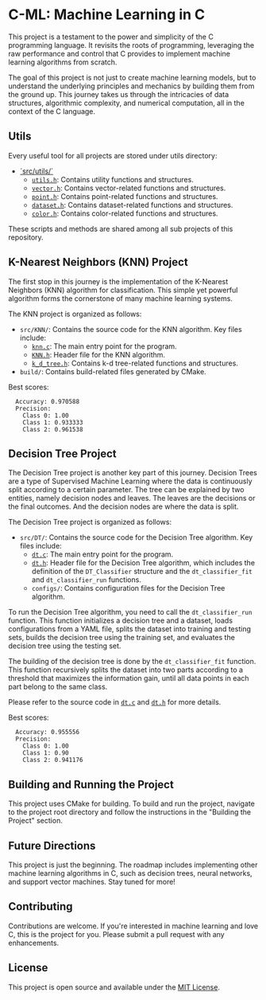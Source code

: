 # C-ML: Machine Learning in C

This project is a testament to the power and simplicity of the C programming language. It revisits the roots of programming, leveraging the raw performance and control that C provides to implement machine learning algorithms from scratch.

The goal of this project is not just to create machine learning models, but to understand the underlying principles and mechanics by building them from the ground up. This journey takes us through the intricacies of data structures, algorithmic complexity, and numerical computation, all in the context of the C language.

## Utils
Every useful tool for all projects are stored under utils directory:
- [´src/utils/´](src/utils/)
  - [`utils.h`](src/KNN/utils.h): Contains utility functions and structures.
  - [`vector.h`](src/KNN/vector.h): Contains vector-related functions and structures.
  - [`point.h`](src/KNN/point.h): Contains point-related functions and structures.
  - [`dataset.h`](src/KNN/dataset.h): Contains dataset-related functions and structures.
  - [`color.h`](src/KNN/color.h): Contains color-related functions and structures.

These scripts and methods are shared among all sub projects of this repository.

## K-Nearest Neighbors (KNN) Project

The first stop in this journey is the implementation of the K-Nearest Neighbors (KNN) algorithm for classification. This simple yet powerful algorithm forms the cornerstone of many machine learning systems.

The KNN project is organized as follows:

- `src/KNN/`: Contains the source code for the KNN algorithm. Key files include:
  - [`knn.c`](src/KNN/knn.c): The main entry point for the program.
  - [`KNN.h`](src/KNN/KNN.h): Header file for the KNN algorithm.
  - [`k_d_tree.h`](src/KNN/k_d_tree.h): Contains k-d tree-related functions and structures.
- `build/`: Contains build-related files generated by CMake.

Best scores:
```
  Accuracy: 0.970588
  Precision:
    Class 0: 1.00
    Class 1: 0.933333
    Class 2: 0.961538
```
## Decision Tree Project

The Decision Tree project is another key part of this journey. Decision Trees are a type of Supervised Machine Learning where the data is continuously split according to a certain parameter. The tree can be explained by two entities, namely decision nodes and leaves. The leaves are the decisions or the final outcomes. And the decision nodes are where the data is split.

The Decision Tree project is organized as follows:

- `src/DT/`: Contains the source code for the Decision Tree algorithm. Key files include:
  - [`dt.c`](src/DT/dt.c): The main entry point for the program.
  - [`dt.h`](src/DT/dt.h): Header file for the Decision Tree algorithm, which includes the definition of the `DT_Classifier` structure and the `dt_classifier_fit` and `dt_classifier_run` functions.
  - `configs/`: Contains configuration files for the Decision Tree algorithm.

To run the Decision Tree algorithm, you need to call the `dt_classifier_run` function. This function initializes a decision tree and a dataset, loads configurations from a YAML file, splits the dataset into training and testing sets, builds the decision tree using the training set, and evaluates the decision tree using the testing set.

The building of the decision tree is done by the `dt_classifier_fit` function. This function recursively splits the dataset into two parts according to a threshold that maximizes the information gain, until all data points in each part belong to the same class.

Please refer to the source code in [`dt.c`](src/DT/dt.c) and [`dt.h`](src/DT/dt.h) for more details.

Best scores:
```
  Accuracy: 0.955556
  Precision:
    Class 0: 1.00
    Class 1: 0.90
    Class 2: 0.941176
```

## Building and Running the Project

This project uses CMake for building. To build and run the project, navigate to the project root directory and follow the instructions in the "Building the Project" section.

## Future Directions

This project is just the beginning. The roadmap includes implementing other machine learning algorithms in C, such as decision trees, neural networks, and support vector machines. Stay tuned for more!

## Contributing

Contributions are welcome. If you're interested in machine learning and love C, this is the project for you. Please submit a pull request with any enhancements.

## License

This project is open source and available under the [MIT License](LICENSE).